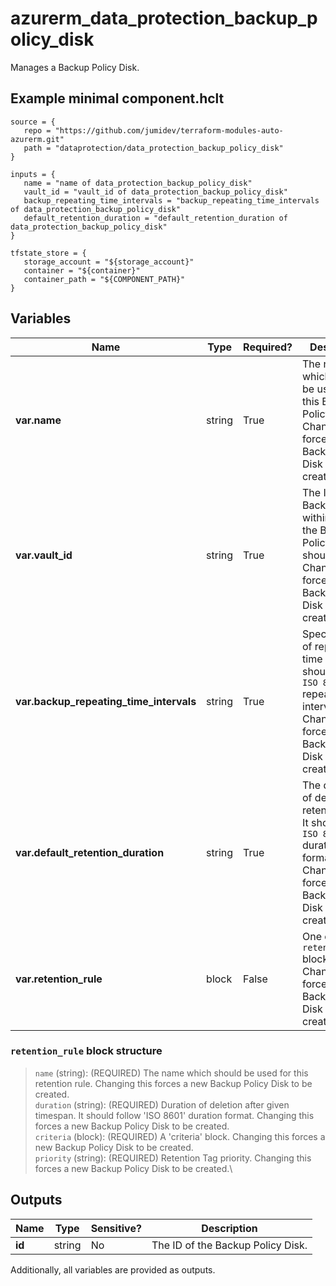 # azurerm_data_protection_backup_policy_disk

Manages a Backup Policy Disk.

## Example minimal component.hclt

```hcl
source = {
   repo = "https://github.com/jumidev/terraform-modules-auto-azurerm.git" 
   path = "dataprotection/data_protection_backup_policy_disk" 
}

inputs = {
   name = "name of data_protection_backup_policy_disk" 
   vault_id = "vault_id of data_protection_backup_policy_disk" 
   backup_repeating_time_intervals = "backup_repeating_time_intervals of data_protection_backup_policy_disk" 
   default_retention_duration = "default_retention_duration of data_protection_backup_policy_disk" 
}

tfstate_store = {
   storage_account = "${storage_account}" 
   container = "${container}" 
   container_path = "${COMPONENT_PATH}" 
}

```

## Variables

| Name | Type | Required? |  Description |
| ---- | ---- | --------- |  ----------- |
| **var.name** | string | True | The name which should be used for this Backup Policy Disk. Changing this forces a new Backup Policy Disk to be created. | 
| **var.vault_id** | string | True | The ID of the Backup Vault within which the Backup Policy Disk should exist. Changing this forces a new Backup Policy Disk to be created. | 
| **var.backup_repeating_time_intervals** | string | True | Specifies a list of repeating time interval. It should follow `ISO 8601` repeating time interval . Changing this forces a new Backup Policy Disk to be created. | 
| **var.default_retention_duration** | string | True | The duration of default retention rule. It should follow `ISO 8601` duration format. Changing this forces a new Backup Policy Disk to be created. | 
| **var.retention_rule** | block | False | One or more `retention_rule` blocks. Changing this forces a new Backup Policy Disk to be created. | 

### `retention_rule` block structure

> `name` (string): (REQUIRED) The name which should be used for this retention rule. Changing this forces a new Backup Policy Disk to be created.\
> `duration` (string): (REQUIRED) Duration of deletion after given timespan. It should follow 'ISO 8601' duration format. Changing this forces a new Backup Policy Disk to be created.\
> `criteria` (block): (REQUIRED) A 'criteria' block. Changing this forces a new Backup Policy Disk to be created.\
> `priority` (string): (REQUIRED) Retention Tag priority. Changing this forces a new Backup Policy Disk to be created.\



## Outputs

| Name | Type | Sensitive? | Description |
| ---- | ---- | --------- | --------- |
| **id** | string | No  | The ID of the Backup Policy Disk. | 

Additionally, all variables are provided as outputs.
